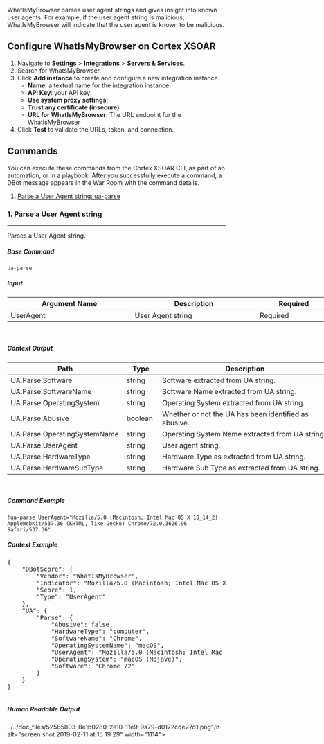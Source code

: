 <!-- HTML_DOC -->
<div class="cl-preview-section">
<p>WhatIsMyBrowser parses user agent strings and gives insight into known user agents. For example, if the user agent string is malicious, WhatIsMyBrowser will indicate that the user agent is known to be malicious.</p>
</div>
<div class="cl-preview-section">
<h2 id="configure-whatsmybrowser-on-demisto">Configure WhatIsMyBrowser on Cortex XSOAR</h2>
</div>
<div class="cl-preview-section">
<ol>
<li>Navigate to <strong>Settings</strong> &gt; <strong>Integrations</strong> &gt; <strong>Servers &amp; Services</strong>.</li>
<li>Search for WhatsMyBrowser.</li>
<li>Click <strong>Add instance</strong> to create and configure a new integration instance.
<ul>
<li>
<strong>Name</strong>: a textual name for the integration instance.</li>
<li>
<strong>API Key</strong>: your API key</li>
<li>
<strong>Use system proxy settings</strong>:</li>
<li><strong>Trust any certificate (insecure)</strong></li>
<li>
<strong>URL for WhatIsMyBrowser</strong>: The URL endpoint for the WhatIsMyBrowser</li>
</ul>
</li>
<li>Click <strong>Test</strong> to validate the URLs, token, and connection.</li>
</ol>
</div>
<div class="cl-preview-section">
<h2 id="commands">Commands</h2>
</div>
<div class="cl-preview-section">
<p>You can execute these commands from the Cortex XSOAR CLI, as part of an automation, or in a playbook. After you successfully execute a command, a DBot message appears in the War Room with the command details.</p>
</div>
<div class="cl-preview-section">
<ol>
<li><a href="#parse-a-user-agent-string">Parse a User Agent string: ua-parse</a></li>
</ol>
</div>
<div class="cl-preview-section">
<h3 id="parse-a-user-agent-string">1. Parse a User Agent string</h3>
</div>
<div class="cl-preview-section"><hr></div>
<div class="cl-preview-section">
<p>Parses a User Agent string.</p>
</div>
<div class="cl-preview-section">
<h5 id="base-command">Base Command</h5>
</div>
<div class="cl-preview-section">
<p><code>ua-parse</code></p>
</div>
<div class="cl-preview-section">
<h5 id="input">Input</h5>
</div>
<div class="cl-preview-section">
<div class="table-wrapper">
<table style="width: 749px;">
<thead>
<tr>
<th style="width: 287px;"><strong>Argument Name</strong></th>
<th style="width: 288px;"><strong>Description</strong></th>
<th style="width: 165px;"><strong>Required</strong></th>
</tr>
</thead>
<tbody>
<tr>
<td style="width: 287px;">UserAgent</td>
<td style="width: 288px;">User Agent string</td>
<td style="width: 165px;">Required</td>
</tr>
</tbody>
</table>
</div>
</div>
<p> </p>
<div class="cl-preview-section">
<h5 id="context-output">Context Output</h5>
</div>
<div class="cl-preview-section">
<div class="table-wrapper">
<table style="width: 749px;">
<thead>
<tr>
<th style="width: 252px;"><strong>Path</strong></th>
<th style="width: 67px;"><strong>Type</strong></th>
<th style="width: 421px;"><strong>Description</strong></th>
</tr>
</thead>
<tbody>
<tr>
<td style="width: 252px;">UA.Parse.Software</td>
<td style="width: 67px;">string</td>
<td style="width: 421px;">Software extracted from UA string.</td>
</tr>
<tr>
<td style="width: 252px;">UA.Parse.SoftwareName</td>
<td style="width: 67px;">string</td>
<td style="width: 421px;">Software Name extracted from UA string.</td>
</tr>
<tr>
<td style="width: 252px;">UA.Parse.OperatingSystem</td>
<td style="width: 67px;">string</td>
<td style="width: 421px;">Operating System extracted from UA string.</td>
</tr>
<tr>
<td style="width: 252px;">UA.Parse.Abusive</td>
<td style="width: 67px;">boolean</td>
<td style="width: 421px;">Whether or not the UA has been identified as abusive.</td>
</tr>
<tr>
<td style="width: 252px;">UA.Parse.OperatingSystemName</td>
<td style="width: 67px;">string</td>
<td style="width: 421px;">Operating System Name extracted from UA string.</td>
</tr>
<tr>
<td style="width: 252px;">UA.Parse.UserAgent</td>
<td style="width: 67px;">string</td>
<td style="width: 421px;">User agent string.</td>
</tr>
<tr>
<td style="width: 252px;">UA.Parse.HardwareType</td>
<td style="width: 67px;">string</td>
<td style="width: 421px;">Hardware Type as extracted from UA string.</td>
</tr>
<tr>
<td style="width: 252px;">UA.Parse.HardwareSubType</td>
<td style="width: 67px;">string</td>
<td style="width: 421px;">Hardware Sub Type as extracted from UA string.</td>
</tr>
</tbody>
</table>
</div>
</div>
<p> </p>
<div class="cl-preview-section">
<h5 id="command-example">Command Example</h5>
</div>
<div class="cl-preview-section">
<p><code>!ua-parse UserAgent="Mozilla/5.0 (Macintosh; Intel Mac OS X 10_14_2) AppleWebKit/537.36 (KHTML, like Gecko) Chrome/72.0.3626.96 Safari/537.36"</code></p>
</div>
<div class="cl-preview-section">
<h5 id="context-example">Context Example</h5>
</div>
<div class="cl-preview-section">
<pre>{
    "DBotScore": {
        "Vendor": "WhatIsMyBrowser",
        "Indicator": "Mozilla/5.0 (Macintosh; Intel Mac OS X 10_14_2) AppleWebKit/537.36 (KHTML, like Gecko) Chrome/72.0.3626.96 Safari/537.36",
        "Score": 1,
        "Type": "UserAgent"
    },
    "UA": {
        "Parse": {
            "Abusive": false,
            "HardwareType": "computer",
            "SoftwareName": "Chrome",
            "OperatingSystemName": "macOS",
            "UserAgent": "Mozilla/5.0 (Macintosh; Intel Mac OS X 10_14_2) AppleWebKit/537.36 (KHTML, like Gecko) Chrome/72.0.3626.96 Safari/537.36",
            "OperatingSystem": "macOS (Mojave)",
            "Software": "Chrome 72"
        }
    }
}

</pre>
</div>
<div class="cl-preview-section">
<h5 id="human-readable-output">Human Readable Output</h5>
</div>
<div class="cl-preview-section">../../doc_files/52565803-8e1b0280-2e10-11e9-9a79-d0172cde27d1.png"/n alt="screen shot 2019-02-11 at 15 19 29" width="1114"></div>